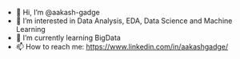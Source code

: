 - 👋 Hi, I’m @aakash-gadge
- 👀 I’m interested in Data Analysis, EDA, Data Science and Machine Learning
- 🌱 I’m currently learning BigData
- 📫 How to reach me: https://www.linkedin.com/in/aakashgadge/
